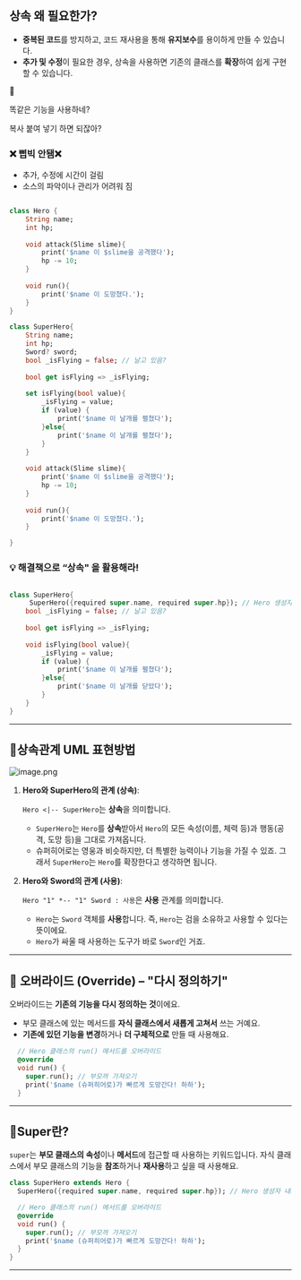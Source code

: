 ## **상속 왜 필요한가?**

- **중복된 코드**를 방지하고, 코드 재사용을 통해 **유지보수**를 용이하게 만들 수 있습니다.
- **추가 및 수정**이 필요한 경우, 상속을 사용하면 기존의 클래스를 **확장**하여 쉽게 구현할 수 있습니다.

<aside>
💭

똑같은 기능을 사용하네?

복사 붙여 넣기 하면 되잖아? 

### ❌ 삡빅 안됌❌

- 추가, 수정에 시간이 걸림
- 소스의 파악이나 관리가 어려워 짐
</aside>

```dart

class Hero {
	String name;
	int hp;
	
	void attack(Slime slime){
		print('$name 이 $slime을 공격했다');
		hp -= 10;
	}
	
	void run(){
		print('$name 이 도망쳤다.');
	}
}
```

```dart
class SuperHero{
	String name;
	int hp;
	Sword? sword;
	bool _isFlying = false; // 날고 있음?
	
	bool get isFlying => _isFlying;
	
	set isFlying(bool value){
		_isFlying = value; 
		if (value) {
			print('$name 이 날개를 펼쳤다');
		}else{
			print('$name 이 날개를 펼쳤다');
		}
	}
	
	void attack(Slime slime){
		print('$name 이 $slime을 공격했다');
		hp -= 10;
	}
	
	void run(){
		print('$name 이 도망쳤다.');
	}

}
```

### 💡 해결책으로 “상속" 을 활용해라!

```dart

class SuperHero{
	 SuperHero({required super.name, required super.hp}); // Hero 생성자 내려받음(필수!)
	bool _isFlying = false; // 날고 있음?
	
	bool get isFlying => _isFlying;
	
	void isFlying(bool value){
		_isFlying = value; 
		if (value) {
			print('$name 이 날개를 펼쳤다');
		}else{
			print('$name 이 날개를 닫았다');
		}
	}
}
```

---

## 📍상속관계 UML 표현방법

![image.png](attachment:997d7d65-0407-434f-8614-56091f1b398b:image.png)

1. **Hero와 SuperHero의 관계 (상속)**:
    
    `Hero <|-- SuperHero`는 **상속**을 의미합니다.
    
    - `SuperHero`는 `Hero`를 **상속**받아서 `Hero`의 모든 속성(이름, 체력 등)과 행동(공격, 도망 등)을 그대로 가져옵니다.
    - 슈퍼히어로는 영웅과 비슷하지만, 더 특별한 능력이나 기능을 가질 수 있죠. 그래서 `SuperHero`는 `Hero`를 확장한다고 생각하면 됩니다.
2. **Hero와 Sword의 관계 (사용)**:
    
    `Hero "1" *-- "1" Sword : 사용`은 **사용** 관계를 의미합니다.
    
    - `Hero`는 `Sword` 객체를 **사용**합니다. 즉, `Hero`는 검을 소유하고 사용할 수 있다는 뜻이에요.
    - `Hero`가 싸울 때 사용하는 도구가 바로 `Sword`인 거죠.

---

## 📍 오버라이드 (Override) – **"다시 정의하기"**

오버라이드는 **기존의 기능을 다시 정의하는 것**이에요.

- 부모 클래스에 있는 메서드를 **자식 클래스에서 새롭게 고쳐서** 쓰는 거예요.
- **기존에 있던 기능을 변경**하거나 **더 구체적으로** 만들 때 사용해요.

```dart
  // Hero 클래스의 run() 메서드를 오버라이드
  @override
  void run() {
    super.run(); // 부모꺼 가져오기
    print('$name (슈퍼히어로)가 빠르게 도망간다! 하하');
  }
```

---

## 📍Super란?

`super`는 **부모 클래스의 속성**이나 **메서드**에 접근할 때 사용하는 키워드입니다. 자식 클래스에서 부모 클래스의 기능을 **참조**하거나 **재사용**하고 싶을 때 사용해요.

```dart
class SuperHero extends Hero {
  SuperHero({required super.name, required super.hp}); // Hero 생성자 내려받음(필수!)

  // Hero 클래스의 run() 메서드를 오버라이드
  @override
  void run() {
    super.run(); // 부모꺼 가져오기
    print('$name (슈퍼히어로)가 빠르게 도망간다! 하하');
  }
}
```

---
